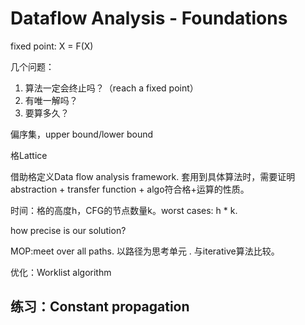 # Dataflow Analysis - Foundations

fixed point: X = F(X)

几个问题：

1. 算法一定会终止吗？（reach a fixed point）
2. 有唯一解吗？
3. 要算多久？

偏序集，upper bound/lower bound 

格Lattice

借助格定义Data flow analysis framework. 套用到具体算法时，需要证明abstraction + transfer function + algo符合格+运算的性质。

时间：格的高度h，CFG的节点数量k。worst cases: h * k.


how precise is our solution? 

MOP:meet over all paths. 以路径为思考单元 . 与iterative算法比较。

优化：Worklist algorithm

## 练习：Constant propagation